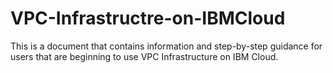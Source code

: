# VPC-Infrastructre-on-IBMCloud
This is a document that contains information and step-by-step guidance for users that are beginning to use VPC Infrastructure on IBM Cloud.
